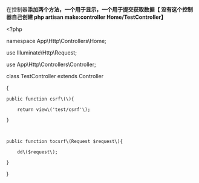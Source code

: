 在控制器**添加两个方法，一个用于显示，一个用于提交获取数据【 没有这个控制器自己创建 php artisan make:controller Home/TestController】**

&lt;?php



namespace App\Http\Controllers\Home;



use Illuminate\Http\Request;

use App\Http\Controllers\Controller;



class TestController extends Controller

{

	public function csrf\(\){

		return view\('test/csrf'\);

	}



    public function tocsrf\(Request $request\){

    	dd\($request\);

    }

}




